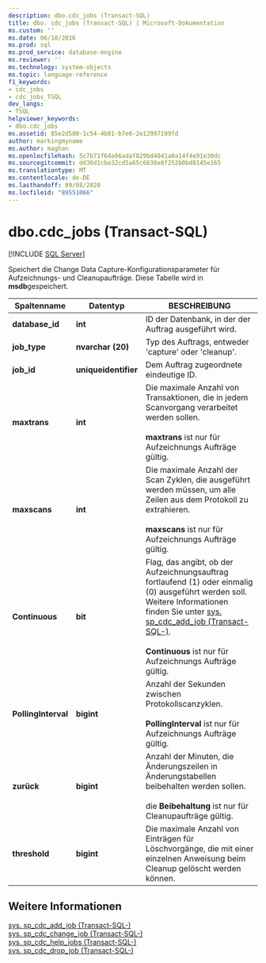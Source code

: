```yaml
---
description: dbo.cdc_jobs (Transact-SQL)
title: dbo. cdc_jobs (Transact-SQL) | Microsoft-Dokumentation
ms.custom: ''
ms.date: 06/10/2016
ms.prod: sql
ms.prod_service: database-engine
ms.reviewer: ''
ms.technology: system-objects
ms.topic: language-reference
f1_keywords:
- cdc_jobs
- cdc_jobs_TSQL
dev_langs:
- TSQL
helpviewer_keywords:
- dbo.cdc_jobs
ms.assetid: 85e2d580-1c54-4b81-b7e6-2e12997199fd
author: markingmyname
ms.author: maghan
ms.openlocfilehash: 5c7b71f64a66adaf829bd4041a0a14f4e91e30dc
ms.sourcegitcommit: dd36d1cbe32cd5a65c6638e8f252b0bd8145e165
ms.translationtype: MT
ms.contentlocale: de-DE
ms.lasthandoff: 09/08/2020
ms.locfileid: "89551066"
---
```

# <a name="dbocdc_jobs-transact-sql"></a>dbo.cdc_jobs (Transact-SQL)
[!INCLUDE [SQL Server](../../includes/applies-to-version/sqlserver.md)]

  Speichert die Change Data Capture-Konfigurationsparameter für Aufzeichnungs- und Cleanupaufträge. Diese Tabelle wird in **msdb**gespeichert.  
  
 
  
|Spaltenname|Datentyp|BESCHREIBUNG|  
|-----------------|---------------|-----------------|  
|**database_id**|**int**|ID der Datenbank, in der der Auftrag ausgeführt wird.|  
|**job_type**|**nvarchar (20)**|Typ des Auftrags, entweder 'capture' oder 'cleanup'.|  
|**job_id**|**uniqueidentifier**|Dem Auftrag zugeordnete eindeutige ID.|  
|**maxtrans**|**int**|Die maximale Anzahl von Transaktionen, die in jedem Scanvorgang verarbeitet werden sollen.<br /><br /> **maxtrans** ist nur für Aufzeichnungs Aufträge gültig.|  
|**maxscans**|**int**|Die maximale Anzahl der Scan Zyklen, die ausgeführt werden müssen, um alle Zeilen aus dem Protokoll zu extrahieren.<br /><br /> **maxscans** ist nur für Aufzeichnungs Aufträge gültig.|  
|**Continuous**|**bit**|Flag, das angibt, ob der Aufzeichnungsauftrag fortlaufend (1) oder einmalig (0) ausgeführt werden soll. Weitere Informationen finden Sie unter [sys. sp_cdc_add_job &#40;Transact-SQL-&#41;](../../relational-databases/system-stored-procedures/sys-sp-cdc-add-job-transact-sql.md).<br /><br /> **Continuous** ist nur für Aufzeichnungs Aufträge gültig.|  
|**PollingInterval**|**bigint**|Anzahl der Sekunden zwischen Protokollscanzyklen.<br /><br /> **PollingInterval** ist nur für Aufzeichnungs Aufträge gültig.|  
|**zurück**|**bigint**|Anzahl der Minuten, die Änderungszeilen in Änderungstabellen beibehalten werden sollen.<br /><br /> die **Beibehaltung** ist nur für Cleanupaufträge gültig.|  
|**threshold**|**bigint**|Die maximale Anzahl von Einträgen für Löschvorgänge, die mit einer einzelnen Anweisung beim Cleanup gelöscht werden können.|  
  
## <a name="see-also"></a>Weitere Informationen  
 [sys. sp_cdc_add_job &#40;Transact-SQL-&#41;](../../relational-databases/system-stored-procedures/sys-sp-cdc-add-job-transact-sql.md)   
 [sys. sp_cdc_change_job &#40;Transact-SQL-&#41;](../../relational-databases/system-stored-procedures/sys-sp-cdc-change-job-transact-sql.md)   
 [sys. sp_cdc_help_jobs &#40;Transact-SQL-&#41;](../../relational-databases/system-stored-procedures/sys-sp-cdc-help-jobs-transact-sql.md)   
 [sys. sp_cdc_drop_job &#40;Transact-SQL-&#41;](../../relational-databases/system-stored-procedures/sys-sp-cdc-drop-job-transact-sql.md)  
  
  
